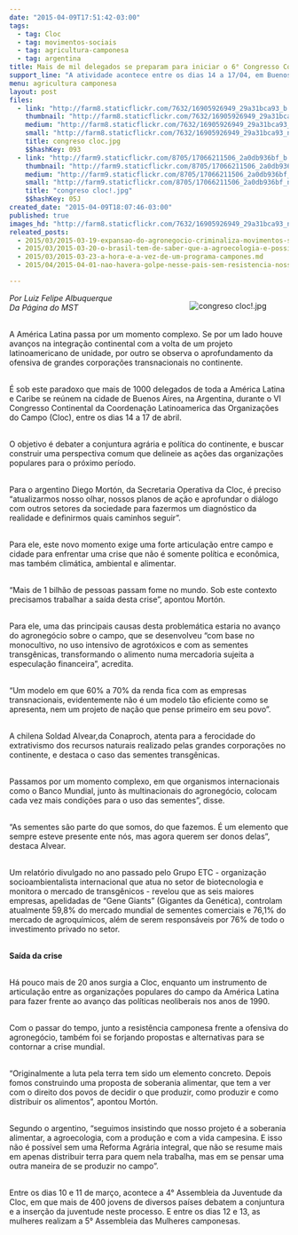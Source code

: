 ```yaml
---
date: "2015-04-09T17:51:42-03:00"
tags:
  - tag: Cloc
  - tag: movimentos-sociais
  - tag: agricultura-camponesa
  - tag: argentina
title: Mais de mil delegados se preparam para iniciar o 6° Congresso Continental da Cloc
support_line: "A atividade acontece entre os dias 14 a 17/04, em Buenos Aires, na Argentina. A partir desta quinta, juventude e mulheres camponesas já iniciam as atividades."
menu: agricultura camponesa
layout: post
files:
  - link: "http://farm8.staticflickr.com/7632/16905926949_29a31bca93_b.jpg"
    thumbnail: "http://farm8.staticflickr.com/7632/16905926949_29a31bca93_t.jpg"
    medium: "http://farm8.staticflickr.com/7632/16905926949_29a31bca93_z.jpg"
    small: "http://farm8.staticflickr.com/7632/16905926949_29a31bca93_n.jpg"
    title: congreso cloc.jpg
    $$hashKey: 093
  - link: "http://farm9.staticflickr.com/8705/17066211506_2a0db936bf_b.jpg"
    thumbnail: "http://farm9.staticflickr.com/8705/17066211506_2a0db936bf_t.jpg"
    medium: "http://farm9.staticflickr.com/8705/17066211506_2a0db936bf_z.jpg"
    small: "http://farm9.staticflickr.com/8705/17066211506_2a0db936bf_n.jpg"
    title: "congreso cloc!.jpg"
    $$hashKey: 05J
created_date: "2015-04-09T18:07:46-03:00"
published: true
images_hd: "http://farm8.staticflickr.com/7632/16905926949_29a31bca93_n.jpg"
releated_posts:
  - 2015/03/2015-03-19-expansao-do-agronegocio-criminaliza-movimentos-sociais-no-paraguai.md
  - 2015/03/2015-03-20-o-brasil-tem-de-saber-que-a-agroecologia-e-possivel-afirma-dilma-rousseff.md
  - 2015/03/2015-03-23-a-hora-e-a-vez-de-um-programa-campones.md
  - 2015/04/2015-04-01-nao-havera-golpe-nesse-pais-sem-resistencia-nossos-movimentos-nao-formaram-covardes-afirma-gilmar-mauro.md

---
```

<figure class="image" style="float:right"><img alt="congreso cloc!.jpg" src="http://farm9.staticflickr.com/8705/17066211506_2a0db936bf_b.jpg" />
<figcaption></figcaption>
</figure>

<p><em>Por Luiz Felipe Albuquerque<br />
Da P&aacute;gina do MST</em></p>

<p><br />
A Am&eacute;rica Latina passa por um momento complexo. Se por um lado houve avan&ccedil;os na integra&ccedil;&atilde;o continental com a volta de um projeto latinoamericano de unidade, por outro se observa o aprofundamento da ofensiva de grandes&nbsp;corpora&ccedil;&otilde;es transnacionais no continente.</p>

<p><br />
&Eacute; sob este paradoxo que mais de 1000 delegados de toda a Am&eacute;rica Latina e Caribe se re&uacute;nem na cidade de Buenos Aires, na Argentina, durante o VI Congresso Continental da Coordena&ccedil;&atilde;o&nbsp;Latinoamerica das Organiza&ccedil;&otilde;es do Campo (Cloc), entre os dias 14 a 17 de abril.</p>

<p><br />
O objetivo &eacute; debater a conjuntura agr&aacute;ria e pol&iacute;tica do continente, e buscar construir uma perspectiva comum que delineie as a&ccedil;&otilde;es das organiza&ccedil;&otilde;es populares para o pr&oacute;ximo per&iacute;odo.</p>

<p><br />
Para o argentino Diego Mort&oacute;n, da Secretaria Operativa da Cloc, &eacute; preciso &ldquo;atualizarmos nosso olhar, nossos planos de a&ccedil;&atilde;o e aprofundar o di&aacute;logo com outros setores da sociedade para fazermos um diagn&oacute;stico da realidade e definirmos quais caminhos seguir&rdquo;.</p>

<p><br />
Para ele, este novo momento exige uma forte articula&ccedil;&atilde;o entre campo e cidade para enfrentar uma crise que n&atilde;o &eacute; somente pol&iacute;tica e econ&ocirc;mica, mas tamb&eacute;m clim&aacute;tica, ambiental e alimentar.</p>

<p><br />
&ldquo;Mais de 1 bilh&atilde;o de pessoas passam fome no mundo. Sob este contexto precisamos trabalhar a sa&iacute;da desta crise&rdquo;, apontou Mort&oacute;n.</p>

<p><br />
Para ele, uma das principais causas desta problem&aacute;tica estaria no avan&ccedil;o do agroneg&oacute;cio sobre o campo, que se desenvolveu &ldquo;com base no monocultivo, no uso intensivo de agrot&oacute;xicos e com as sementes transg&ecirc;nicas, transformando o alimento numa mercadoria sujeita a especula&ccedil;&atilde;o financeira&rdquo;, acredita.</p>

<p><br />
&ldquo;Um modelo em que 60% a 70% da renda fica com as empresas transnacionais, evidentemente n&atilde;o &eacute; um modelo t&atilde;o eficiente como se apresenta, nem um projeto de na&ccedil;&atilde;o que pense primeiro em seu povo&rdquo;.</p>

<p><br />
A chilena Soldad Alvear,da Conaproch, atenta para a ferocidade do extrativismo dos recursos naturais realizado pelas grandes corpora&ccedil;&otilde;es no continente, e destaca o caso das sementes transg&ecirc;nicas.</p>

<p><br />
Passamos por um momento complexo, em que organismos internacionais como o Banco Mundial, junto &agrave;s multinacionais do agroneg&oacute;cio, colocam cada vez mais condi&ccedil;&otilde;es para o uso das sementes&rdquo;, disse.</p>

<p><br />
&ldquo;As sementes s&atilde;o parte do que somos, do que fazemos. &Eacute; um elemento que sempre esteve presente ente n&oacute;s, mas agora querem ser donos delas&rdquo;, destaca Alvear.</p>

<p><br />
Um relat&oacute;rio divulgado no ano passado pelo Grupo ETC - organiza&ccedil;&atilde;o socioambientalista internacional que atua no setor de biotecnologia e monitora o mercado de transg&ecirc;nicos - revelou que as seis maiores empresas, apelidadas de &ldquo;Gene Giants&rdquo; (Gigantes da Gen&eacute;tica), controlam atualmente 59,8% do mercado mundial de sementes comerciais e 76,1% do mercado de agroqu&iacute;micos, al&eacute;m de serem respons&aacute;veis por 76% de todo o investimento privado no setor.</p>

<p><br />
<strong>Sa&iacute;da da crise</strong></p>

<p><br />
H&aacute; pouco mais de 20 anos surgia a Cloc, enquanto um instrumento de articula&ccedil;&atilde;o entre&nbsp;as organiza&ccedil;&otilde;es populares do campo da Am&eacute;rica Latina para fazer frente ao avan&ccedil;o das pol&iacute;ticas neoliberais nos anos de 1990.</p>

<p><br />
Com o passar do tempo, junto a resist&ecirc;ncia camponesa frente a ofensiva do agroneg&oacute;cio, tamb&eacute;m foi se forjando propostas e alternativas para se contornar a crise mundial.</p>

<p><br />
&ldquo;Originalmente a luta pela terra tem sido um elemento concreto. Depois fomos construindo uma proposta de soberania alimentar, que tem a ver com o direito dos povos de decidir o que produzir, como produzir e como distribuir os alimentos&rdquo;, apontou Mort&oacute;n.&nbsp;</p>

<p><br />
Segundo o argentino, &ldquo;seguimos insistindo que nosso projeto &eacute; a soberania alimentar, a agroecologia, com a produ&ccedil;&atilde;o e com a vida campesina. E isso n&atilde;o &eacute; poss&iacute;vel sem uma Reforma Agr&aacute;ria integral, que n&atilde;o se resume mais em apenas distribuir terra para quem nela trabalha, mas em se pensar uma outra maneira de se produzir no campo&rdquo;.</p>

<p><br />
Entre os dias 10 e 11 de mar&ccedil;o, acontece a 4&deg; Assembleia da Juventude da Cloc, em que mais de 400 jovens de diversos pa&iacute;ses debatem a conjuntura e a inser&ccedil;&atilde;o da juventude neste processo. E entre os dias 12 e 13, as mulheres realizam a 5&deg; Assembleia das Mulheres camponesas.</p>

<p>&nbsp;</p>
